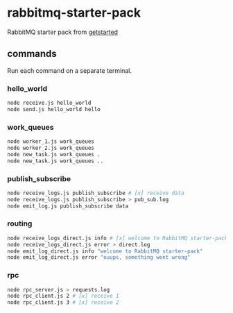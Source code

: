# rabbitmq-starter-pack
RabbitMQ starter pack from [getstarted](https://www.rabbitmq.com/getstarted.html)

## commands

Run each command on a separate terminal.

### hello_world

```bash
node receive.js hello_world
node send.js hello_world hello
```

### work_queues

```bash
node worker_1.js work_queues
node worker_2.js work_queues
node new_task.js work_queues .
node new_task.js work_queues ..
```

### publish_subscribe

```bash
node receive_logs.js publish_subscribe # [x] receive data
node receive_logs.js publish_subscribe > pub_sub.log
node emit_log.js publish_subscribe data
```

### routing

```bash
node receive_logs_direct.js info # [x] welcome to RabbitMQ starter-pack
node receive_logs_direct.js error > direct.log
node emit_log_direct.js info "welcome to RabbitMQ starter-pack"
node emit_log_direct.js error "ouups, something went wrong"
```

### rpc

```bash
node rpc_server.js > requests.log
node rpc_client.js 2 # [x] receive 1
node rpc_client.js 3 # [x] receive 2
```